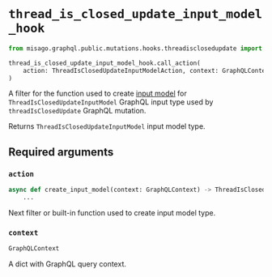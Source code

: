 # `thread_is_closed_update_input_model_hook`

```python
from misago.graphql.public.mutations.hooks.threadisclosedupdate import thread_is_closed_update_input_model_hook

thread_is_closed_update_input_model_hook.call_action(
    action: ThreadIsClosedUpdateInputModelAction, context: GraphQLContext
)
```

A filter for the function used to create [input model](https://pydantic-docs.helpmanual.io/usage/models/) for `ThreadIsClosedUpdateInputModel` GraphQL input type used by `threadIsClosedUpdate` GraphQL mutation.

Returns `ThreadIsClosedUpdateInputModel` input model type.


## Required arguments

### `action`

```python
async def create_input_model(context: GraphQLContext) -> ThreadIsClosedUpdateInputModel:
    ...
```

Next filter or built-in function used to create input model type.


### `context`

```python
GraphQLContext
```

A dict with GraphQL query context.